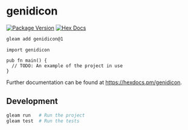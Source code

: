 # genidicon

[![Package Version](https://img.shields.io/hexpm/v/genidicon)](https://hex.pm/packages/genidicon)
[![Hex Docs](https://img.shields.io/badge/hex-docs-ffaff3)](https://hexdocs.pm/genidicon/)

```sh
gleam add genidicon@1
```
```gleam
import genidicon

pub fn main() {
  // TODO: An example of the project in use
}
```

Further documentation can be found at <https://hexdocs.pm/genidicon>.

## Development

```sh
gleam run   # Run the project
gleam test  # Run the tests
```
